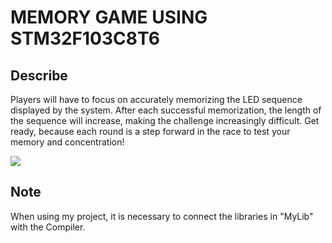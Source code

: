       
# MEMORY GAME USING STM32F103C8T6

## Describe
Players will have to focus on accurately memorizing the LED sequence displayed by the system. After each successful memorization, the length of the sequence will increase, making the challenge increasingly difficult. Get ready, because each round is a step forward in the race to test your memory and concentration!

![](https://i.imgur.com/zqm7PEK.jpeg)

## Note
When using my project, it is necessary to connect the libraries in "MyLib" with the Compiler.

